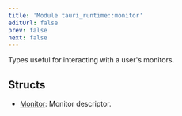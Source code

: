 ```yaml
---
title: 'Module tauri_runtime::monitor'
editUrl: false
prev: false
next: false
---
```



Types useful for interacting with a user's monitors.
## Structs


- [Monitor](/2/reference/rust/tauri-runtime/Monitor): Monitor descriptor.